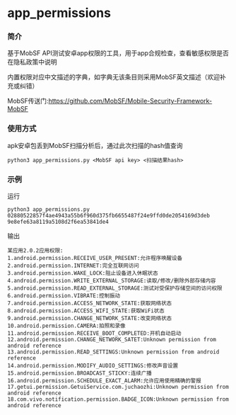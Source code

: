 # app_permissions

### 简介
基于MobSF API测试安卓app权限的工具，用于app合规检查，查看敏感权限是否在隐私政策中说明

内置权限对应中文描述的字典，如字典无该条目则采用MobSF英文描述（欢迎补充或纠错）

MobSF传送门:https://github.com/MobSF/Mobile-Security-Framework-MobSF

### 使用方式
apk安卓包丢到MobSF扫描分析后，通过此次扫描的hash值查询
```
python3 app_permissions.py <MobSF api key> <扫描结果hash>
```

### 示例
运行
```
python3 app_permissions.py 02880522857f4ae4943a55b6f960d375fb6655487f24e9ffd0de2054169d3deb 9e8efe63a8119a5108d2f6ea53841de4
```
输出
```
某应用2.0.2应用权限:
1.android.permission.RECEIVE_USER_PRESENT:允许程序唤醒设备
2.android.permission.INTERNET:完全互联网访问
3.android.permission.WAKE_LOCK:阻止设备进入休眠状态
4.android.permission.WRITE_EXTERNAL_STORAGE:读取/修改/删除外部存储内容
5.android.permission.READ_EXTERNAL_STORAGE:测试对受保护存储空间的访问权限
6.android.permission.VIBRATE:控制振动
7.android.permission.ACCESS_NETWORK_STATE:获取网络状态
8.android.permission.ACCESS_WIFI_STATE:获取WiFi状态
9.android.permission.CHANGE_NETWORK_STATE:改变网络状态
10.android.permission.CAMERA:拍照和录像
11.android.permission.RECEIVE_BOOT_COMPLETED:开机自动启动
12.android.permission.CHANGE_NETWORK_SATET:Unknown permission from android reference
13.android.permission.READ_SETTINGS:Unknown permission from android reference
14.android.permission.MODIFY_AUDIO_SETTINGS:修改声音设置
15.android.permission.BROADCAST_STICKY:连续广播
16.android.permission.SCHEDULE_EXACT_ALARM:允许应用使用精确的警报
17.getui.permission.GetuiService.com.juchaozhi:Unknown permission from android reference
18.com.vivo.notification.permission.BADGE_ICON:Unknown permission from android reference
```
